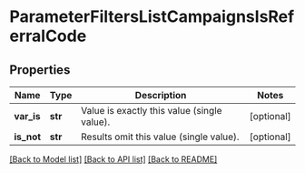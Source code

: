 # ParameterFiltersListCampaignsIsReferralCode



## Properties

Name | Type | Description | Notes
------------ | ------------- | ------------- | -------------
**var_is** | **str** | Value is exactly this value (single value). | [optional] 
**is_not** | **str** | Results omit this value (single value). | [optional] 

[[Back to Model list]](../README.md#documentation-for-models) [[Back to API list]](../README.md#documentation-for-api-endpoints) [[Back to README]](../README.md)


